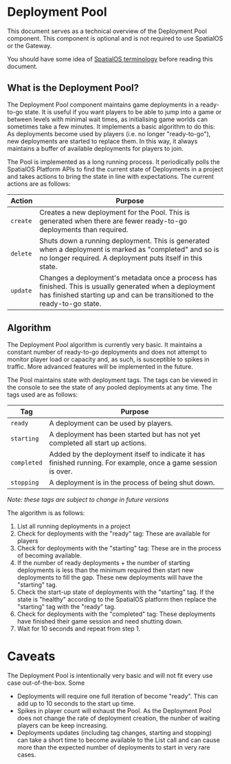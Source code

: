 # Deployment Pool

This document serves as a technical overview of the Deployment Pool component. This component is optional and is not required to use SpatialOS or the Gateway.

You should have some idea of [SpatialOS terminology](https://docs.improbable.io/reference/latest/shared/concepts/spatialos) before reading this document.

## What is the Deployment Pool?

The Deployment Pool component maintains game deployments in a ready-to-go state. It is useful if you want players to be able to jump into a game or between levels with minimal wait times, as initialising game worlds can sometimes take a few minutes. It implements a basic algorithm to do this: As deployments become used by players (i.e. no longer "ready-to-go"), new deployments are started to replace them. In this way, it always maintains a buffer of available deployments for players to join.

The Pool is implemented as a long running process. It periodically polls the SpatialOS Platform APIs to find the current state of Deployments in a project and takes actions to bring the state in line with expectations. The current actions are as follows:

| Action       | Purpose      |
|--------------|--------------|
| `create`     | Creates a new deployment for the Pool. This is generated when there are fewer ready-to-go deployments than required. |
| `delete`     | Shuts down a running deployment. This is generated when a deployment is marked as "completed" and so is no longer required. A deployment puts itself in this state. |
| `update`     | Changes a deployment's metadata once a process has finished. This is usually generated when a deployment has finished starting up and can be transitioned to the ready-to-go state. |

## Algorithm

The Deployment Pool algorithm is currently very basic. It maintains a constant number of ready-to-go deployments and does not attempt to monitor player load or capacity and, as such, is susceptible to spikes in traffic. More advanced features will be implemented in the future.

The Pool maintains state with deployment tags. The tags can be viewed in the console to see the state of any pooled deployments at any time. The tags used are as follows:

| Tag         | Purpose |
|-------------|---------|
| `ready`     | A deployment can be used by players. |
| `starting`  | A deployment has been started but has not yet completed all start up actions. |
| `completed` | Added by the deployment itself to indicate it has finished running. For example, once a game session is over. |
| `stopping`  | A deployment is in the process of being shut down. |

*Note: these tags are subject to change in future versions*

The algorithm is as follows:
1. List all running deployments in a project
1. Check for deployments with the "ready" tag: These are available for players
1. Check for deployments with the "starting" tag: These are in the process of becoming available.
1. If the number of ready deployments + the number of starting deployments is less than the minimum required then start new deployments to fill the gap. These new deployments will have the "starting" tag.
1. Check the start-up state of deployments with the "starting" tag. If the state is "healthy" according to the SpatialOS platform then replace the "starting" tag with the "ready" tag. 
1. Check for deployments with the "completed" tag: These deployments have finished their game session and need shutting down.
1. Wait for 10 seconds and repeat from step 1.

# Caveats

The Deployment Pool is intentionally very basic and will not fit every use case out-of-the-box. Some 
* Deployments will require one full iteration of become "ready". This can add up to 10 seconds to the start up time.
* Spikes in player count will exhaust the Pool. As the Deployment Pool does not change the rate of deployment creation, the nunber of waiting players can be keep increasing.
* Deployments updates (including tag changes, starting and stopping) can take a short time to become available to the List call and can cause more than the expected number of deployments to start in very rare cases.
